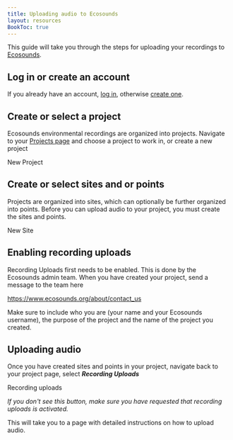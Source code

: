 ```yaml
---
title: Uploading audio to Ecosounds
layout: resources
BookToc: true
---
```


This guide will take you through the steps for uploading your recordings to 
[Ecosounds](https://www.ecosounds.org). 

## Log in or create an account

If you already have an account, [log in](https://www.ecosounds.org/security/login), 
otherwise [create one](https://www.ecosounds.org/security/register).

## Create or select a project

Ecosounds environmental recordings are organized into projects. Navigate to your 
[Projects page](https://www.ecosounds.org/projects) and choose a project to work in, 
or create a new project  

<sl-button disabled><sl-icon  slot="prefix"  name="plus"></sl-icon>New Project</sl-button>

## Create or select sites and or points

Projects are organized into sites, which can optionally be further organized into points. 
Before you can upload audio to your project, you must create the sites and points. 

<sl-button disabled><sl-icon  slot="prefix"  name="plus"></sl-icon>New Site</sl-button>

## Enabling recording uploads

Recording Uploads first needs to be enabled. This is done by the Ecosounds admin team. 
When you have created your project, send a message to the team here

https://www.ecosounds.org/about/contact_us

Make sure to include who you are (your name and your Ecosounds username), the purpose 
of the project and the name of the project you created. 

## Uploading audio

Once you have created sites and points in your project, navigate back to your project 
page, select ***Recording Uploads***

<sl-button disabled><sl-icon  slot="prefix"  name="cloud-fill"></sl-icon>Recording 
uploads</sl-button>

*If you don't see this button, make sure you have requested that recording uploads is activated.*

This will take you to a page with detailed instructions on how to upload audio. 
